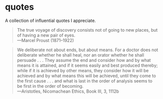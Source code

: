 # quotes
A collection of influential quotes I appreciate.

> The true voyage of discovery consists not of going to new places, but of having a new pair of eyes.\
—Marcel Proust (1871–1922)

> We deliberate not about ends, but about means. For a doctor does not deliberate whether he shall heal, nor an orator whether he shall persuade . . . They assume the end and consider how and by what means it is attained, and if it seems easily and best produced thereby; while if it is achieved by other means, they consider how it will be achieved and by what means this will be achieved, until they come to the first cause . . . and what is last in the order of analysis seems to be first in the order of becoming.\
—Aristotles, Nicomachean Ethics, Book III, 3, 1112b
